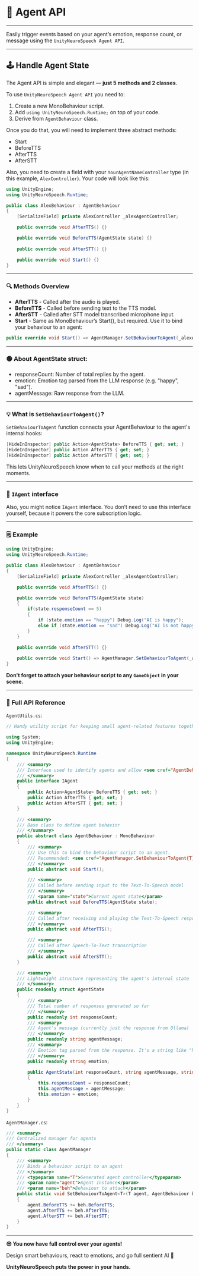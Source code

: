 # 📝 Agent API

---

Easily trigger events based on your agent’s emotion, response count, or message using the `UnityNeuroSpeech Agent API`.

---

## 🕹️ Handle Agent State

The Agent API is simple and elegant — **just 5 methods and 2 classes**.

To use `UnityNeuroSpeech Agent API` you need to:
1. Create a new MonoBehaviour script.
2. Add `using UnityNeuroSpeech.Runtime;` on top of your code.
3. Derive from `AgentBehaviour` class.

Once you do that, you will need to implement three abstract methods:
  - Start
  - BeforeTTS
  - AfterTTS
  - AfterSTT

Also, you need to create a field with your `YourAgentNameController` type (in this example, `AlexController`). Your code will look like this:

```csharp
using UnityEngine;
using UnityNeuroSpeech.Runtime;

public class AlexBehaviour : AgentBehaviour
{
    [SerializeField] private AlexController _alexAgentController;

    public override void AfterTTS() {}

    public override void BeforeTTS(AgentState state) {}
    
    public override void AfterSTT() {}

    public override void Start() {}
}
```

---

### 🔍 Methods Overview

- **AfterTTS** - Called after the audio is played.
- **BeforeTTS** - Called before sending text to the TTS model.
- **AfterSTT** - Called after STT model transcribed microphone input.
- **Start** - Same as MonoBehaviour’s Start(), but required. Use it to bind your behaviour to an agent:

```csharp
public override void Start() => AgentManager.SetBehaviourToAgent(_alexAgentController, this);
```

---

### 🟢 About AgentState struct:
- responseCount: Number of total replies by the agent.
- emotion: Emotion tag parsed from the LLM response (e.g. "happy", "sad").
- agentMessage: Raw response from the LLM.

---

### 💡 What is `SetBehaviourToAgent()`?

`SetBehaviourToAgent` function connects your AgentBehaviour to the agent's internal hooks:

```csharp
[HideInInspector] public Action<AgentState> BeforeTTS { get; set; }
[HideInInspector] public Action AfterTTS { get; set; }
[HideInInspector] public Action AfterSTT { get; set; }
```

This lets UnityNeuroSpeech know when to call your methods at the right moments.

---

### 🤔 `IAgent` interface

Also, you might notice `IAgent` interface. You don’t need to use this interface yourself, because it powers the core subscription logic.

---

### 🗒️ Example

```csharp
using UnityEngine;
using UnityNeuroSpeech.Runtime;

public class AlexBehaviour : AgentBehaviour
{
    [SerializeField] private AlexController _alexAgentController;

    public override void AfterTTS() {}

    public override void BeforeTTS(AgentState state)
    {
        if(state.responseCount == 5)
        {
            if (state.emotion == "happy") Debug.Log("AI is happy");
            else if (state.emotion == "sad") Debug.Log("AI is not happy...");
        }
    }
    
    public override void AfterSTT() {}

    public override void Start() => AgentManager.SetBehaviourToAgent(_alexAgentController, this);
}
```

**Don't forget to attach your behaviour script to any `GameObject` in your scene.**

---

### 👀 Full API Reference


`AgentUtils.cs`:

```csharp
// Handy utility script for keeping small agent-related features together instead of splitting them across many files

using System;
using UnityEngine;

namespace UnityNeuroSpeech.Runtime
{
    /// <summary>
    /// Interface used to identify agents and allow <see cref="AgentBehaviour"/> to subscribe to agent Actions
    /// </summary>
    public interface IAgent
    {
        public Action<AgentState> BeforeTTS { get; set; }
        public Action AfterTTS { get; set; }
        public Action AfterSTT { get; set; }
    }

    /// <summary>
    /// Base class to define agent behavior
    /// </summary>
    public abstract class AgentBehaviour : MonoBehaviour
    {
        /// <summary>
        /// Use this to bind the behaviour script to an agent.
        /// Recommended: <see cref="AgentManager.SetBehaviourToAgent{T}(T, AgentBehaviour)"/>
        /// </summary>
        public abstract void Start();

        /// <summary>
        /// Called before sending input to the Text-To-Speech model
        /// </summary>
        /// <param name="state">Current agent state</param>
        public abstract void BeforeTTS(AgentState state);

        /// <summary>
        /// Called after receiving and playing the Text-To-Speech response
        /// </summary>
        public abstract void AfterTTS();

        /// <summary>
        /// Called after Speech-To-Text transcription
        /// </summary>
        public abstract void AfterSTT();
    }

    /// <summary>
    /// Lightweight structure representing the agent's internal state
    /// </summary>
    public readonly struct AgentState
    {
        /// <summary>
        /// Total number of responses generated so far
        /// </summary>
        public readonly int responseCount;
        /// <summary>
        /// Agent's message (currently just the response from Ollama)
        /// </summary>
        public readonly string agentMessage;
        /// <summary>
        /// Emotion tag parsed from the response. It's a string like "happy", "sad", etc.
        /// </summary>
        public readonly string emotion;

        public AgentState(int responseCount, string agentMessage, string emotion)
        {
            this.responseCount = responseCount;
            this.agentMessage = agentMessage;
            this.emotion = emotion;
        }
    }
}
```

`AgentManager.cs`:

```csharp
/// <summary>
/// Centralized manager for agents
/// </summary>
public static class AgentManager
{
    /// <summary>
    /// Binds a behaviour script to an agent
    /// </summary>
    /// <typeparam name="T">Generated agent controller</typeparam>
    /// <param name="agent">Agent instance</param>
    /// <param name="beh">Behaviour to attach</param>
    public static void SetBehaviourToAgent<T>(T agent, AgentBehaviour beh) where T: MonoBehaviour, IAgent
    {
        agent.BeforeTTS += beh.BeforeTTS;
        agent.AfterTTS += beh.AfterTTS;
        agent.AfterSTT += beh.AfterSTT;
    }
}
```

---

**😎 You now have full control over your agents!**

Design smart behaviours, react to emotions, and go full sentient AI 🤖

**UnityNeuroSpeech puts the power in your hands.**